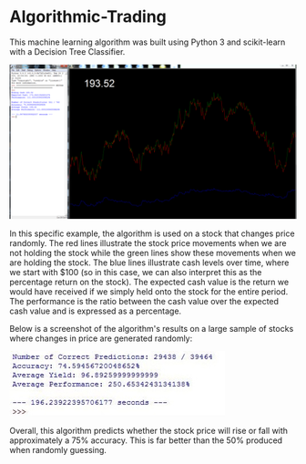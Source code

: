 # Algorithmic-Trading

This machine learning algorithm was built using Python 3 and scikit-learn with a Decision Tree Classifier. 

![Screenshot](Stocks.png)

In this specific example, the algorithm is used on a stock that changes price randomly. The red lines illustrate the stock price movements when we are not holding the stock while the green lines show these movements when we are holding the stock. The blue lines illustrate cash levels over time, where we start with $100 (so in this case, we can also interpret this as the percentage return on the stock). The expected cash value is the return we would have received if we simply held onto the stock for the entire period. The performance is the ratio between the cash value over the expected cash value and is expressed as a percentage.

Below is a screenshot of the algorithm's results on a large sample of stocks where changes in price are generated randomly:

![Screenshot](Stock_Predictor_Results.jpg)

Overall, this algorithm predicts whether the stock price will rise or fall with approximately a 75% accuracy. This is far better than the 50% produced when randomly guessing.
